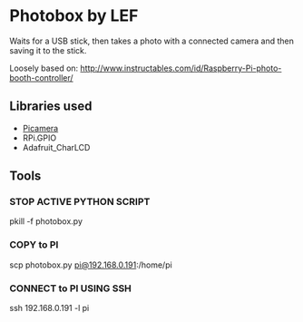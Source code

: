 # Photobox by LEF

Waits for a USB stick, then takes a photo with a connected camera and then saving it to the stick.

Loosely based on: http://www.instructables.com/id/Raspberry-Pi-photo-booth-controller/

## Libraries used
* [Picamera](https://picamera.readthedocs.io/en/release-1.13/index.html)
* RPi.GPIO
* Adafruit_CharLCD

## Tools

### STOP ACTIVE PYTHON SCRIPT
pkill -f photobox.py

### COPY to PI
scp photobox.py pi@192.168.0.191:/home/pi

### CONNECT to PI USING SSH
ssh 192.168.0.191 -l pi
